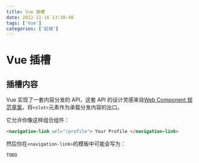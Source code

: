 ```yaml
---
title: Vue 插槽
date: 2022-11-16 13:38:48
tags: ['Vue']
categories: ['前端']
---
```


# Vue 插槽

## 插槽内容

Vue 实现了一套内容分发的 API，这套 API 的设计灵感来自[Web Component 规范草案]()，将`<slot>`元素作为承载分发内容的出口。

它允许你像这样组合组件：

```html
<navigation-link url="/profile"> Your Profile </navigation-link>
```

然后你在`<navigation-link>`的模板中可能会写为：

```html
TODO
```

